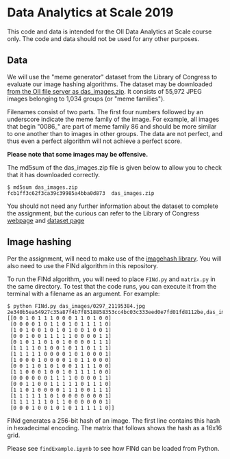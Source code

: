 # Data Analytics at Scale 2019

This code and data is intended for the OII Data Analytics at Scale course only. The code and data should not be used for any other purposes.

## Data

We will use the "meme generator" dataset from the Library of Congress to evaluate our image hashing algorithms. The dataset may be downloaded [from the OII file server as das_images.zip](http://gofile.me/25ezO/eoiSsixZQ). It consists of 55,972 JPEG images belonging to 1,034 groups (or "meme families").

Filenames consist of two parts. The first four numbers followed by an underscore indicate the meme family of the image. For example, all images that begin "0086_" are part of meme family 86 and should be more similar to one another than to images in other groups. The data are not perfect, and thus even a perfect algorithm will not achieve a perfect score.

**Please note that some images may be offensive.**

The md5sum of the das_images.zip file is given below to allow you to check that it has downloaded correctly.

```
$ md5sum das_images.zip 
fcb1ff3c62f3ca39c39985a4bba0d873  das_images.zip
```

You should not need any further information about the dataset to complete the assignment, but the curious can refer to the Library of Congress [webpage](https://www.loc.gov/item/lcwaN0010226/) and [dataset page](https://labs.loc.gov/experiments/webarchive-datasets/)

## Image hashing

Per the assignment, will need to make use of the [imagehash library](https://github.com/JohannesBuchner/imagehash/). You will also need to use the FINd algorithm in this repository.

To run the FINd algorithm, you will need to place `FINd.py` and `matrix.py` in the same directory. To test that the code runs, you can execute it from the terminal with a filename as an argument. For example:

```
$ python FINd.py das_images/0297_21195384.jpg
2e340b5ea54927c35a87f4b7f8518858353cc4bc03c333eed0e7fd01fd8112be,das_images/0297_21195384.jpg
[[0 0 1 0 1 1 1 0 0 0 1 1 0 1 0 0]
 [0 0 0 0 1 0 1 1 0 1 0 1 1 1 1 0]
 [1 0 1 0 0 1 0 1 0 1 0 0 1 0 0 1]
 [0 0 1 0 0 1 1 1 1 1 0 0 0 0 1 1]
 [0 1 0 1 1 0 1 0 1 0 0 0 0 1 1 1]
 [1 1 1 1 0 1 0 0 1 0 1 1 0 1 1 1]
 [1 1 1 1 1 0 0 0 0 1 0 1 0 0 0 1]
 [1 0 0 0 1 0 0 0 0 1 0 1 1 0 0 0]
 [0 0 1 1 0 1 0 1 0 0 1 1 1 1 0 0]
 [1 1 0 0 0 1 0 0 1 0 1 1 1 1 0 0]
 [0 0 0 0 0 0 1 1 1 1 0 0 0 0 1 1]
 [0 0 1 1 0 0 1 1 1 1 1 0 1 1 1 0]
 [1 1 0 1 0 0 0 0 1 1 1 0 0 1 1 1]
 [1 1 1 1 1 1 0 1 0 0 0 0 0 0 0 1]
 [1 1 1 1 1 1 0 1 1 0 0 0 0 0 0 1]
 [0 0 0 1 0 0 1 0 1 0 1 1 1 1 1 0]]
```

FINd generates a 256-bit hash of an image. The first line contains this hash in hexadecimal encoding. The matrix that follows shows the hash as a 16x16 grid.

Please see `findExample.ipynb` to see how FINd can be loaded from Python.


